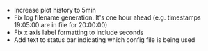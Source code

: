 - Increase plot history to 5min
- Fix log filename generation.  It's one hour ahead (e.g. timestamps 19:05:00 are in file for 20:00:00)
- Fix x axis label formatting to include seconds
- Add text to status bar indicating which config file is being used

